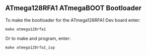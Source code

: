 ## ATmega128RFA1 ATmegaBOOT Bootloader

To make the bootloader for the ATmega128RFA1 Dev board enter:

	make atmega128rfa1

Or to make and program, enter:

	make atmega128rfa1_isp